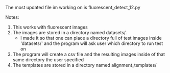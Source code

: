 The most updated file im working on is fluorescent_detect_12.py

Notes:
1. This works with fluorescent images
2. The images are stored in a directory named datasets/. 
    - I made it so that one can place a directory full of test images inside 'datasets/' and the program will ask user
    which directory to run test on
3. The program will create a csv file and the resulting images inside of that same directory the user specified
3. The templates are stored in a directory named alignment_templates/